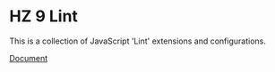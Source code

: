 # HZ 9 Lint

This is a collection of JavaScript 'Lint' extensions and configurations.

[Document](https://hz-9.github.io/lint)
